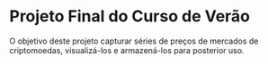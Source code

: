 # Projeto Final do Curso de Verão

O objetivo deste projeto capturar séries de preços de mercados de criptomoedas, visualizá-los e armazená-los para posterior uso.
